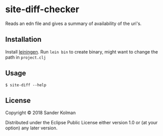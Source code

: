 # site-diff-checker

Reads an edn file and gives a summary of availability of the uri's.

## Installation

Install [leiningen](https://leiningen.org/).
Run `lein bin` to create binary, might want to change the path in `project.clj`

## Usage

    $ site-diff --help

## License

Copyright © 2018 Sander Kolman

Distributed under the Eclipse Public License either version 1.0 or (at
your option) any later version.
